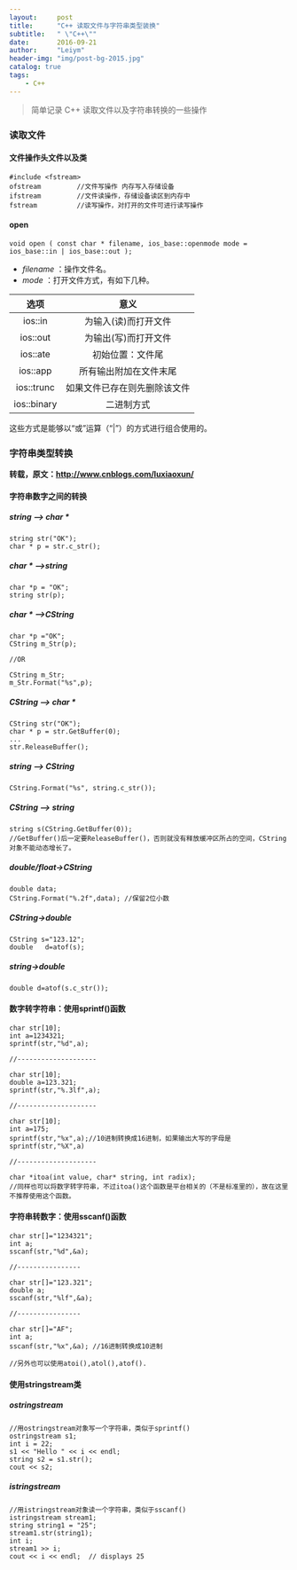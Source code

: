 ```yaml
---
layout:     post
title:      "C++ 读取文件与字符串类型装换"
subtitle:   " \"C++\""
date:       2016-09-21
author:     "Leiym"
header-img: "img/post-bg-2015.jpg"
catalog: true
tags:
    - C++
---
```


> 简单记录 C++ 读取文件以及字符串转换的一些操作

### 读取文件

#### 文件操作头文件以及类

```
#include <fstream>  
ofstream         //文件写操作 内存写入存储设备   
ifstream         //文件读操作，存储设备读区到内存中  
fstream          //读写操作，对打开的文件可进行读写操作
```
#### open

`void open ( const char * filename, ios_base::openmode mode = ios_base::in | ios_base::out );`

* *filename* ：操作文件名。
* *mode* ：打开文件方式，有如下几种。

|选项|意义|
|:---:|:---:|
|ios::in|为输入(读)而打开文件|
|ios::out|为输出(写)而打开文件|
|ios::ate|初始位置：文件尾|
|ios::app|所有输出附加在文件末尾|
|ios::trunc|如果文件已存在则先删除该文件|
|ios::binary|二进制方式|

这些方式是能够以“或”运算（“|”）的方式进行组合使用的。

####

### 字符串类型转换

**转载，原文：http://www.cnblogs.com/luxiaoxun/**

#### 字符串数字之间的转换

##### string --> char *

```
string str("OK");
char * p = str.c_str();
```

##### char * -->string

```
char *p = "OK";
string str(p);
```
##### char * -->CString

```
char *p ="OK";
CString m_Str(p);

//OR

CString m_Str;
m_Str.Format("%s",p);
```

##### CString --> char *

```
CString str("OK");
char * p = str.GetBuffer(0);
...
str.ReleaseBuffer();
```

##### string --> CString

```
CString.Format("%s", string.c_str());  
```

##### CString --> string

```
string s(CString.GetBuffer(0));  
//GetBuffer()后一定要ReleaseBuffer()，否则就没有释放缓冲区所占的空间，CString对象不能动态增长了。
```

##### double/float->CString

```
double data;
CString.Format("%.2f",data); //保留2位小数
```

##### CString->double

```
CString s="123.12";
double   d=atof(s);   
```

##### string->double

```
double d=atof(s.c_str());
```

#### 数字转字符串：使用sprintf()函数

```
char str[10];
int a=1234321;
sprintf(str,"%d",a);

//--------------------

char str[10];
double a=123.321;
sprintf(str,"%.3lf",a);

//--------------------

char str[10];
int a=175;
sprintf(str,"%x",a);//10进制转换成16进制，如果输出大写的字母是sprintf(str,"%X",a)

//--------------------

char *itoa(int value, char* string, int radix);
//同样也可以将数字转字符串，不过itoa()这个函数是平台相关的（不是标准里的），故在这里不推荐使用这个函数。
```

#### 字符串转数字：使用sscanf()函数

```
char str[]="1234321";
int a;
sscanf(str,"%d",&a);

//----------------

char str[]="123.321";
double a;
sscanf(str,"%lf",&a);

//----------------

char str[]="AF";
int a;
sscanf(str,"%x",&a); //16进制转换成10进制

//另外也可以使用atoi(),atol(),atof().
```

#### 使用stringstream类

##### ostringstream

```
//用ostringstream对象写一个字符串，类似于sprintf()
ostringstream s1;
int i = 22;
s1 << "Hello " << i << endl;
string s2 = s1.str();
cout << s2;
```

##### istringstream

```
//用istringstream对象读一个字符串，类似于sscanf()
istringstream stream1;
string string1 = "25";
stream1.str(string1);
int i;
stream1 >> i;
cout << i << endl;  // displays 25
```
